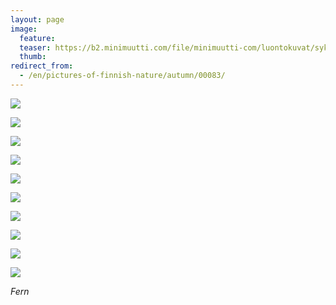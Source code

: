```yaml
---
layout: page
image:
  feature:
  teaser: https://b2.minimuutti.com/file/minimuutti-com/luontokuvat/syksy/3/DS37364-245px.jpg
  thumb:
redirect_from:
  - /en/pictures-of-finnish-nature/autumn/00083/
---
```


![](https://b2.minimuutti.com/file/minimuutti-com/luontokuvat/syksy/3/DS37348-800px.jpg)

![](https://b2.minimuutti.com/file/minimuutti-com/luontokuvat/syksy/3/DS37350-800px.jpg)

![](https://b2.minimuutti.com/file/minimuutti-com/luontokuvat/syksy/3/DS37353-800px.jpg)

![](https://b2.minimuutti.com/file/minimuutti-com/luontokuvat/syksy/3/DS37354-800px.jpg)

![](https://b2.minimuutti.com/file/minimuutti-com/luontokuvat/syksy/3/DS37362-800px.jpg)

![](https://b2.minimuutti.com/file/minimuutti-com/luontokuvat/syksy/3/DS37363-800px.jpg)

![](https://b2.minimuutti.com/file/minimuutti-com/luontokuvat/syksy/3/DS37366-800px.jpg)

![](https://b2.minimuutti.com/file/minimuutti-com/luontokuvat/syksy/3/DS37371-800px.jpg)

![](https://b2.minimuutti.com/file/minimuutti-com/luontokuvat/syksy/3/DS37373-800px.jpg)

![](https://b2.minimuutti.com/file/minimuutti-com/luontokuvat/syksy/3/DS37364-800px.jpg)

*Fern*
